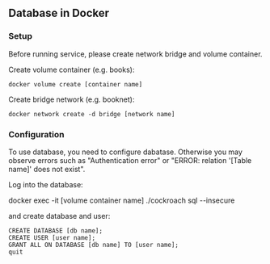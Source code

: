 ## Database in Docker

### Setup

Before running service, please create network bridge and volume container.

Create volume container (e.g. books):

```
docker volume create [container name]
```

Create bridge network (e.g. booknet):

```
docker network create -d bridge [network name]
```

### Configuration

To use database, you need to configure dabatase. Otherwise you may observe errors such as "Authentication error" or "ERROR: relation '[Table name]' does not exist".

Log into the database:

docker exec -it [volume container name] ./cockroach sql --insecure

and create database and user:

```
CREATE DATABASE [db name];
CREATE USER [user name];
GRANT ALL ON DATABASE [db name] TO [user name];
quit
```
